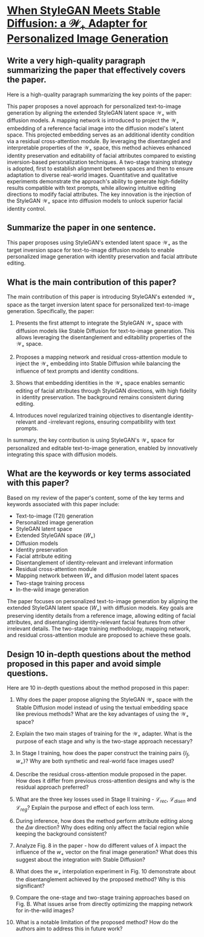 # [When StyleGAN Meets Stable Diffusion: a $\mathscr{W}_+$ Adapter for   Personalized Image Generation](https://arxiv.org/abs/2311.17461)

## Write a very high-quality paragraph summarizing the paper that effectively covers the paper.

 Here is a high-quality paragraph summarizing the key points of the paper:

This paper proposes a novel approach for personalized text-to-image generation by aligning the extended StyleGAN latent space $\mathcal{W}_+$ with diffusion models. A mapping network is introduced to project the $\mathcal{W}_+$ embedding of a reference facial image into the diffusion model's latent space. This projected embedding serves as an additional identity condition via a residual cross-attention module. By leveraging the disentangled and interpretable properties of the $\mathcal{W}_+$ space, this method achieves enhanced identity preservation and editability of facial attributes compared to existing inversion-based personalization techniques. A two-stage training strategy is adopted, first to establish alignment between spaces and then to ensure adaptation to diverse real-world images. Quantitative and qualitative experiments demonstrate the approach's ability to generate high-fidelity results compatible with text prompts, while allowing intuitive editing directions to modify facial attributes. The key innovation is the injection of the StyleGAN $\mathcal{W}_+$ space into diffusion models to unlock superior facial identity control.


## Summarize the paper in one sentence.

 This paper proposes using StyleGAN's extended latent space $\mathcal{W}_+$ as the target inversion space for text-to-image diffusion models to enable personalized image generation with identity preservation and facial attribute editing.


## What is the main contribution of this paper?

 The main contribution of this paper is introducing StyleGAN's extended $\mathcal{W}_+$ space as the target inversion latent space for personalized text-to-image generation. Specifically, the paper:

1) Presents the first attempt to integrate the StyleGAN $\mathcal{W}_+$ space with diffusion models like Stable Diffusion for text-to-image generation. This allows leveraging the disentanglement and editability properties of the $\mathcal{W}_+$ space.

2) Proposes a mapping network and residual cross-attention module to inject the $\mathcal{W}_+$ embedding into Stable Diffusion while balancing the influence of text prompts and identity conditions. 

3) Shows that embedding identities in the $\mathcal{W}_+$ space enables semantic editing of facial attributes through StyleGAN directions, with high fidelity in identity preservation. The background remains consistent during editing.

4) Introduces novel regularized training objectives to disentangle identity-relevant and -irrelevant regions, ensuring compatibility with text prompts.

In summary, the key contribution is using StyleGAN's $\mathcal{W}_+$ space for personalized and editable text-to-image generation, enabled by innovatively integrating this space with diffusion models.


## What are the keywords or key terms associated with this paper?

 Based on my review of the paper's content, some of the key terms and keywords associated with this paper include:

- Text-to-image (T2I) generation
- Personalized image generation 
- StyleGAN latent space 
- Extended StyleGAN space ($W_+$)  
- Diffusion models
- Identity preservation
- Facial attribute editing
- Disentanglement of identity-relevant and irrelevant information
- Residual cross-attention module
- Mapping network between $W_+$ and diffusion model latent spaces
- Two-stage training process
- In-the-wild image generation

The paper focuses on personalized text-to-image generation by aligning the extended StyleGAN latent space ($W_+$) with diffusion models. Key goals are preserving identity details from a reference image, allowing editing of facial attributes, and disentangling identity-relevant facial features from other irrelevant details. The two-stage training methodology, mapping network, and residual cross-attention module are proposed to achieve these goals.


## Design 10 in-depth questions about the method proposed in this paper and avoid simple questions.

 Here are 10 in-depth questions about the method proposed in this paper:

1) Why does the paper propose aligning the StyleGAN $\mathcal{W}_+$ space with the Stable Diffusion model instead of using the textual embedding space like previous methods? What are the key advantages of using the $\mathcal{W}_+$ space?

2) Explain the two main stages of training for the $\mathcal{W}_+$ adapter. What is the purpose of each stage and why is the two-stage approach necessary? 

3) In Stage I training, how does the paper construct the training pairs $\{I_f, w_+\}$? Why are both synthetic and real-world face images used?

4) Describe the residual cross-attention module proposed in the paper. How does it differ from previous cross-attention designs and why is the residual approach preferred? 

5) What are the three key losses used in Stage II training - $\mathcal{L}_{rec}$, $\mathcal{L}_{disen}$ and $\mathcal{L}_{reg}$? Explain the purpose and effect of each loss term.

6) During inference, how does the method perform attribute editing along the $\Delta w$ direction? Why does editing only affect the facial region while keeping the background consistent?  

7) Analyze Fig. 8 in the paper - how do different values of $\lambda$ impact the influence of the $w_+$ vector on the final image generation? What does this suggest about the integration with Stable Diffusion?

8) What does the $w_+$ interpolation experiment in Fig. 10 demonstrate about the disentanglement achieved by the proposed method? Why is this significant?

9) Compare the one-stage and two-stage training approaches based on Fig. B. What issues arise from directly optimizing the mapping network for in-the-wild images?

10) What is a notable limitation of the proposed method? How do the authors aim to address this in future work?
